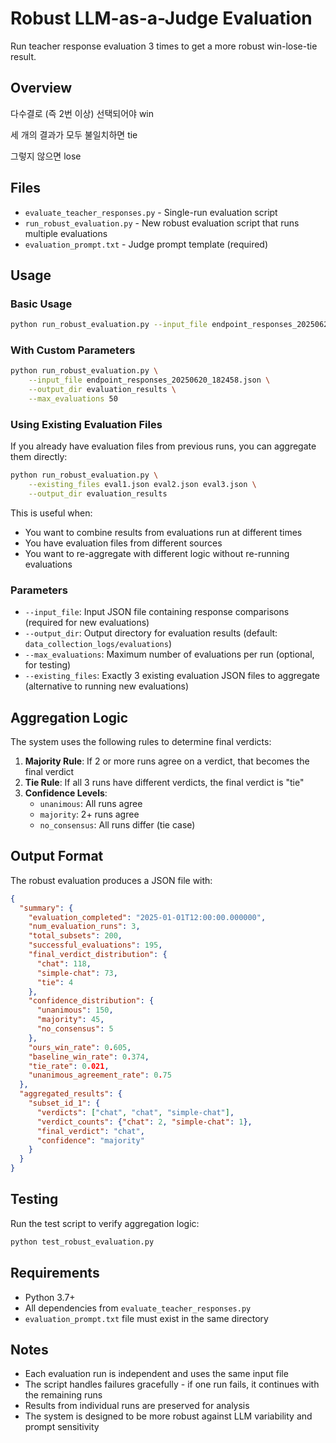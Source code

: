 # Robust LLM-as-a-Judge Evaluation

Run teacher response evaluation 3 times to get a more robust win-lose-tie result. 

## Overview

다수결로 (즉 2번 이상) 선택되어야 win

세 개의 결과가 모두 불일치하면 tie

그렇지 않으면 lose

## Files

- `evaluate_teacher_responses.py` - Single-run evaluation script
- `run_robust_evaluation.py` - New robust evaluation script that runs multiple evaluations
- `evaluation_prompt.txt` - Judge prompt template (required)

## Usage

### Basic Usage

```bash
python run_robust_evaluation.py --input_file endpoint_responses_20250620_182458.json --output_dir evaluation_results
```

### With Custom Parameters

```bash
python run_robust_evaluation.py \
    --input_file endpoint_responses_20250620_182458.json \
    --output_dir evaluation_results \
    --max_evaluations 50
```

### Using Existing Evaluation Files

If you already have evaluation files from previous runs, you can aggregate them directly:

```bash
python run_robust_evaluation.py \
    --existing_files eval1.json eval2.json eval3.json \
    --output_dir evaluation_results
```

This is useful when:
- You want to combine results from evaluations run at different times
- You have evaluation files from different sources
- You want to re-aggregate with different logic without re-running evaluations

### Parameters

- `--input_file`: Input JSON file containing response comparisons (required for new evaluations)
- `--output_dir`: Output directory for evaluation results (default: `data_collection_logs/evaluations`)
- `--max_evaluations`: Maximum number of evaluations per run (optional, for testing)
- `--existing_files`: Exactly 3 existing evaluation JSON files to aggregate (alternative to running new evaluations)

## Aggregation Logic

The system uses the following rules to determine final verdicts:

1. **Majority Rule**: If 2 or more runs agree on a verdict, that becomes the final verdict
2. **Tie Rule**: If all 3 runs have different verdicts, the final verdict is "tie"
3. **Confidence Levels**:
   - `unanimous`: All runs agree
   - `majority`: 2+ runs agree
   - `no_consensus`: All runs differ (tie case)

## Output Format

The robust evaluation produces a JSON file with:

```json
{
  "summary": {
    "evaluation_completed": "2025-01-01T12:00:00.000000",
    "num_evaluation_runs": 3,
    "total_subsets": 200,
    "successful_evaluations": 195,
    "final_verdict_distribution": {
      "chat": 118,
      "simple-chat": 73,
      "tie": 4
    },
    "confidence_distribution": {
      "unanimous": 150,
      "majority": 45,
      "no_consensus": 5
    },
    "ours_win_rate": 0.605,
    "baseline_win_rate": 0.374,
    "tie_rate": 0.021,
    "unanimous_agreement_rate": 0.75
  },
  "aggregated_results": {
    "subset_id_1": {
      "verdicts": ["chat", "chat", "simple-chat"],
      "verdict_counts": {"chat": 2, "simple-chat": 1},
      "final_verdict": "chat",
      "confidence": "majority"
    }
  }
}
```

## Testing

Run the test script to verify aggregation logic:

```bash
python test_robust_evaluation.py
```

## Requirements

- Python 3.7+
- All dependencies from `evaluate_teacher_responses.py`
- `evaluation_prompt.txt` file must exist in the same directory

## Notes

- Each evaluation run is independent and uses the same input file
- The script handles failures gracefully - if one run fails, it continues with the remaining runs
- Results from individual runs are preserved for analysis
- The system is designed to be more robust against LLM variability and prompt sensitivity